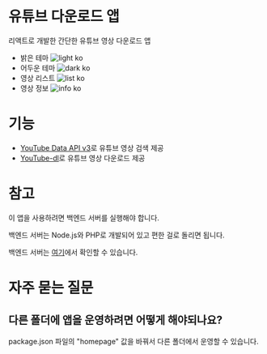 # 유튜브 다운로드 앱

리액트로 개발한 간단한 유튜브 영상 다운로드 앱

- 밝은 테마
  ![light ko](https://user-images.githubusercontent.com/17893401/87107474-c8553180-c29a-11ea-8c7c-74af68326321.png)
- 어두운 테마
  ![dark ko](https://user-images.githubusercontent.com/17893401/87107476-ca1ef500-c29a-11ea-8f6e-9915cc6b64e3.png)
- 영상 리스트
  ![list ko](https://user-images.githubusercontent.com/17893401/87109476-c772ce80-c29f-11ea-9ac6-6c51a5b17d87.png)
- 영상 정보
  ![info ko](https://user-images.githubusercontent.com/17893401/87107483-d1de9980-c29a-11ea-81dd-20d080b54a3e.png)

# 기능

- [YouTube Data API v3](https://developers.google.com/youtube/v3/getting-started)로 유튜브 영상 검색 제공
- [YouTube-dl](https://github.com/ytdl-org/youtube-dl)로 유튜브 영상 다운로드 제공

# 참고

이 앱을 사용하려면 백엔드 서버를 실행해야 합니다.

백엔드 서버는 Node.js와 PHP로 개발되어 있고 편한 걸로 돌리면 됩니다.

백엔드 서버는 [여기](server)에서 확인할 수 있습니다.

# 자주 묻는 질문

## 다른 폴더에 앱을 운영하려면 어떻게 해야되나요?

package.json 파일의 "homepage" 값을 바꿔서 다른 폴더에서 운영할 수 있습니다.
